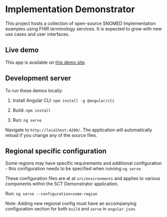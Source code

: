 # Implementation Demonstrator

This project hosts a collection of open-source SNOMED Implementation examples using FHIR terminology services. It is expected to grow  with new use cases and user interfaces.

## Live demo

This app is available on [this demo site](https://ihtsdo.github.io/sct-implementation-demonstrator/#/).

## Development server

To run these demos locally:

1. Install Angular CLI:
`npm install -g @angular/cli`

2. Build:
`npm install`

3. Run:
`ng serve` 

Navigate to `http://localhost:4200/`. The application will automatically reload if you change any of the source files.

## Regional specific configuration

Some regions may have specific requirements and additional configuration - this configuration needs to be specified when running `ng serve` 

These configuration files are at at `src/environments` and applies to various components within the SCT Demonstrator application.

Run:
`ng serve --configuration=some-region`

Note: Adding new regional config must have an accompanying configuration section for both `build` and `serve` in `angular.json`.


